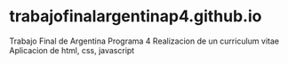 # trabajofinalargentinap4.github.io
Trabajo Final de Argentina Programa 4
Realizacion de un curriculum vitae 
Aplicacion de html, css, javascript

